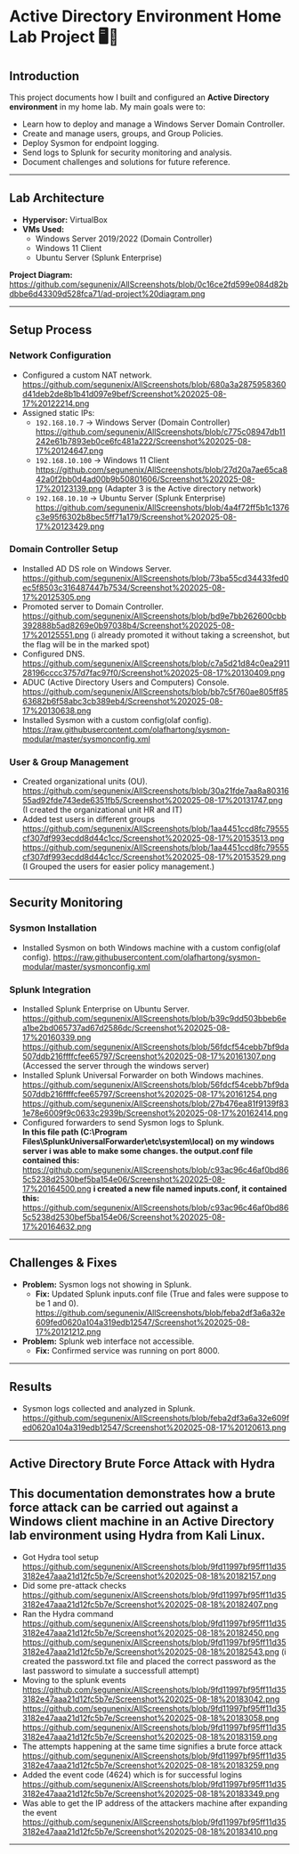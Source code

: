 # Active Directory Environment Home Lab Project 🖥️🔐
## Introduction  
This project documents how I built and configured an **Active Directory environment** in my home lab. My main goals were to:
- Learn how to deploy and manage a Windows Server Domain Controller.  
- Create and manage users, groups, and Group Policies.  
- Deploy Sysmon for endpoint logging.  
- Send logs to Splunk for security monitoring and analysis.  
- Document challenges and solutions for future reference.  

---

## Lab Architecture  
- **Hypervisor:** VirtualBox
- **VMs Used:**  
  - Windows Server 2019/2022 (Domain Controller)  
  - Windows 11 Client  
  - Ubuntu Server (Splunk Enterprise)  

**Project Diagram:**  
https://github.com/segunenix/AllScreenshots/blob/0c16ce2fd599e084d82bdbbe6d43309d528fca71/ad-project%20diagram.png

---

## Setup Process  

### Network Configuration  
- Configured a custom NAT network.  
https://github.com/segunenix/AllScreenshots/blob/680a3a2875958360d41deb2de8b1b41d097e9bef/Screenshot%202025-08-17%20122214.png
- Assigned static IPs:  
  - `192.168.10.7` → Windows Server (Domain Controller)  
https://github.com/segunenix/AllScreenshots/blob/c775c08947db11242e61b7893eb0ce6fc481a222/Screenshot%202025-08-17%20124647.png
  - `192.168.10.100` → Windows 11 Client  
https://github.com/segunenix/AllScreenshots/blob/27d20a7ae65ca842a0f2bb0d4ad00b9b50801606/Screenshot%202025-08-17%20123139.png (Adapter 3 is the Active directory network)
  - `192.168.10.10` → Ubuntu Server (Splunk Enterprise)  
https://github.com/segunenix/AllScreenshots/blob/4a4f72ff5b1c1376c3e95f6302b8bec5ff71a179/Screenshot%202025-08-17%20123429.png

### Domain Controller Setup  
- Installed AD DS role on Windows Server.  
https://github.com/segunenix/AllScreenshots/blob/73ba55cd34433fed0ec5f8503c316487447b7534/Screenshot%202025-08-17%20125305.png
- Promoted server to Domain Controller.  
https://github.com/segunenix/AllScreenshots/blob/bd9e7bb262600cbb392888b5ad8269e0b97038b4/Screenshot%202025-08-17%20125551.png
(i already promoted it without taking a screenshot, but the flag will be in the marked spot)
- Configured DNS. 
https://github.com/segunenix/AllScreenshots/blob/c7a5d21d84c0ea291128196cccc3757d7fac97f0/Screenshot%202025-08-17%20130409.png
- ADUC (Active Directory Users and Computers) Console.
https://github.com/segunenix/AllScreenshots/blob/bb7c5f760ae805ff8563682b6f58abc3cb389eb4/Screenshot%202025-08-17%20130638.png
- Installed Sysmon with a custom config(olaf config).
https://raw.githubusercontent.com/olafhartong/sysmon-modular/master/sysmonconfig.xml


### User & Group Management  
- Created organizational units (OU).  
https://github.com/segunenix/AllScreenshots/blob/30a21fde7aa8a8031655ad92fde743ede6351fb5/Screenshot%202025-08-17%20131747.png
(I created the organizational unit HR and IT)
- Added test users in different groups
https://github.com/segunenix/AllScreenshots/blob/1aa4451ccd8fc79555cf307df993ecdd8d44c1cc/Screenshot%202025-08-17%20153513.png
https://github.com/segunenix/AllScreenshots/blob/1aa4451ccd8fc79555cf307df993ecdd8d44c1cc/Screenshot%202025-08-17%20153529.png
(I Grouped the users for easier policy management.)

---

## Security Monitoring  

### Sysmon Installation  
- Installed Sysmon on both Windows machine with a custom config(olaf config).
https://raw.githubusercontent.com/olafhartong/sysmon-modular/master/sysmonconfig.xml

### Splunk Integration  
- Installed Splunk Enterprise on Ubuntu Server. 
 https://github.com/segunenix/AllScreenshots/blob/b39c9dd503bbeb6ea1be2bd065737ad67d2586dc/Screenshot%202025-08-17%20160339.png
https://github.com/segunenix/AllScreenshots/blob/56fdcf54cebb7bf9da507ddb216ffffcfee65797/Screenshot%202025-08-17%20161307.png
(Accessed the server through the windows server)
- Installed Splunk Universal Forwarder on both Windows machines.  
https://github.com/segunenix/AllScreenshots/blob/56fdcf54cebb7bf9da507ddb216ffffcfee65797/Screenshot%202025-08-17%20161254.png
https://github.com/segunenix/AllScreenshots/blob/27b476ea81f9139f831e78e6009f9c0633c2939b/Screenshot%202025-08-17%20162414.png
- Configured forwarders to send Sysmon logs to Splunk.  
**In this file path (C:\Program Files\SplunkUniversalForwarder\etc\system\local) on my windows server i was able to make some changes. the output.conf file contained this:**
https://github.com/segunenix/AllScreenshots/blob/c93ac96c46af0bd865c5238d2530bef5ba154e06/Screenshot%202025-08-17%20164500.png
**i created a new file named inputs.conf, it contained this:**
https://github.com/segunenix/AllScreenshots/blob/c93ac96c46af0bd865c5238d2530bef5ba154e06/Screenshot%202025-08-17%20164632.png

---

## Challenges & Fixes  
- **Problem:** Sysmon logs not showing in Splunk.  
  - **Fix:** Updated Splunk inputs.conf file (True and fales were suppose to be 1 and 0).  
https://github.com/segunenix/AllScreenshots/blob/feba2df3a6a32e609fed0620a104a319edb12547/Screenshot%202025-08-17%20121212.png
- **Problem:** Splunk web interface not accessible.  
  - **Fix:** Confirmed service was running on port 8000.  


---

## Results  
- Sysmon logs collected and analyzed in Splunk.
https://github.com/segunenix/AllScreenshots/blob/feba2df3a6a32e609fed0620a104a319edb12547/Screenshot%202025-08-17%20120613.png

---

## Active Directory Brute Force Attack with Hydra
This documentation demonstrates how a brute force attack can be carried out against a Windows client machine in an Active Directory lab environment using **Hydra** from Kali Linux.  
---
- Got Hydra tool setup
https://github.com/segunenix/AllScreenshots/blob/9fd11997bf95ff11d353182e47aaa21d12fc5b7e/Screenshot%202025-08-18%20182157.png
- Did some pre-attack checks
https://github.com/segunenix/AllScreenshots/blob/9fd11997bf95ff11d353182e47aaa21d12fc5b7e/Screenshot%202025-08-18%20182407.png
- Ran the Hydra command
https://github.com/segunenix/AllScreenshots/blob/9fd11997bf95ff11d353182e47aaa21d12fc5b7e/Screenshot%202025-08-18%20182450.png
https://github.com/segunenix/AllScreenshots/blob/9fd11997bf95ff11d353182e47aaa21d12fc5b7e/Screenshot%202025-08-18%20182543.png
(i created the password.txt file and placed the correct password as the last password to simulate a successfull attempt)
- Moving to the splunk events
https://github.com/segunenix/AllScreenshots/blob/9fd11997bf95ff11d353182e47aaa21d12fc5b7e/Screenshot%202025-08-18%20183042.png
https://github.com/segunenix/AllScreenshots/blob/9fd11997bf95ff11d353182e47aaa21d12fc5b7e/Screenshot%202025-08-18%20183058.png
https://github.com/segunenix/AllScreenshots/blob/9fd11997bf95ff11d353182e47aaa21d12fc5b7e/Screenshot%202025-08-18%20183159.png
- The attempts happening at the same time signifies a brute force attack
https://github.com/segunenix/AllScreenshots/blob/9fd11997bf95ff11d353182e47aaa21d12fc5b7e/Screenshot%202025-08-18%20183259.png
- Added the event code (4624) which is for successful logins
https://github.com/segunenix/AllScreenshots/blob/9fd11997bf95ff11d353182e47aaa21d12fc5b7e/Screenshot%202025-08-18%20183349.png
- Was able to get the IP address of the attackers machine after expanding the event
https://github.com/segunenix/AllScreenshots/blob/9fd11997bf95ff11d353182e47aaa21d12fc5b7e/Screenshot%202025-08-18%20183410.png


--- 
